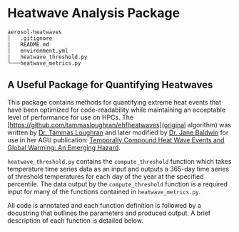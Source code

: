 # Heatwave Analysis Package
```
aerosol-heatwaves
│   .gitignore
|   README.md
│   environment.yml
|   heatwave_threshold.py
└───heatwave_metrics.py
```
## A Useful Package for Quantifying Heatwaves
This package contains methods for quantifying extreme heat events that have been optimized for code-readability while maintaining an acceptable level of performance for use on HPCs. The [https://github.com/tammasloughran/ehfheatwaves](original algorithm) was written by [Dr. Tammas Loughran](https://www.linkedin.com/in/tammas-loughran-839a31150/?originalSubdomain=au) and later modified by [Dr. Jane Baldwin](https://www.janebaldw.in/) for use in her AGU publication: [Temporally Compound Heat Wave Events and Global Warming: An Emerging Hazard](https://agupubs.onlinelibrary.wiley.com/doi/full/10.1029/2018EF000989).

`heatwave_threshold.py` contains the `compute_threshold` function which takes temperature time series data as an input and outputs a 365-day time series of threshold temperatures for each day of the year at the specified percentile. The data output by the `compute_threshold` function is a required input for many of the functions contained in `heatwave_metrics.py`.

All code is annotated and each function definition is followed by a docustring that outlines the parameters and produced output. A brief description of each function is detailed below.
